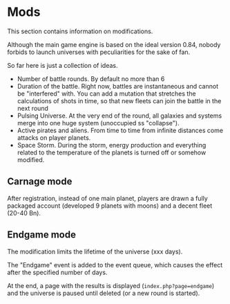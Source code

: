 # Mods

This section contains information on modifications.

Although the main game engine is based on the ideal version 0.84, nobody forbids to launch universes with peculiarities for the sake of fan.

So far here is just a collection of ideas.

- Number of battle rounds. By default no more than 6
- Duration of the battle. Right now, battles are instantaneous and cannot be "interfered" with. You can add a mutation that stretches the calculations of shots in time, so that new fleets can join the battle in the next round
- Pulsing Universe. At the very end of the round, all galaxies and systems merge into one huge system (unoccupied ss "collapse").
- Active pirates and aliens. From time to time from infinite distances come attacks on player planets.
- Space Storm. During the storm, energy production and everything related to the temperature of the planets is turned off or somehow modified.

## Carnage mode

After registration, instead of one main planet, players are drawn a fully packaged account (developed 9 planets with moons) and a decent fleet (20-40 Bn).

## Endgame mode

The modification limits the lifetime of the universe (xxx days).

The "Endgame" event is added to the event queue, which causes the effect after the specified number of days.

At the end, a page with the results is displayed (`index.php?page=endgame`) and the universe is paused until deleted (or a new round is started).
